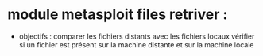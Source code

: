 # module metasploit files retriver :
- objectifs :
comparer les fichiers distants avec les fichiers locaux
vérifier si un fichier est présent sur la machine distante et sur la machine locale
